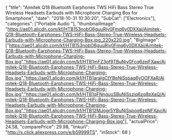 {
	"title": "Aimitek Q18 Bluetooth Earphones TWS HiFi Bass Stereo True Wireless Headsets Earbuds with Microphone Charging Box for Smartphone",
	"date": "2018-10-31 10:30:20",
	"SubCat": ["Electronics"],
	"categories": ["Portable Audio "],
	"thumbnailImage": "https://ae01.alicdn.com/kf/HTB153nobO6guuRjy0Fmq6y0DXXai/Aimitek-Q18-Bluetooth-Earphones-TWS-HiFi-Bass-Stereo-True-Wireless-Headsets-Earbuds-with-Microphone-Charging-Box.jpg_220x220.jpg",
	"BigImage": ["https://ae01.alicdn.com/kf/HTB153nobO6guuRjy0Fmq6y0DXXai/Aimitek-Q18-Bluetooth-Earphones-TWS-HiFi-Bass-Stereo-True-Wireless-Headsets-Earbuds-with-Microphone-Charging-Box.jpg","https://ae01.alicdn.com/kf/HTB1mFZ3gf9TBuNjy0Fcq6zeiFXaw/Aimitek-Q18-Bluetooth-Earphones-TWS-HiFi-Bass-Stereo-True-Wireless-Headsets-Earbuds-with-Microphone-Charging-Box.jpg","https://ae01.alicdn.com/kf/HTB1araIgCtYBeNjSspaq6yOOFXaR/Aimitek-Q18-Bluetooth-Earphones-TWS-HiFi-Bass-Stereo-True-Wireless-Headsets-Earbuds-with-Microphone-Charging-Box.jpg","https://ae01.alicdn.com/kf/HTB1qFNnguuSBuNjSsziq6zq8pXaQ/Aimitek-Q18-Bluetooth-Earphones-TWS-HiFi-Bass-Stereo-True-Wireless-Headsets-Earbuds-with-Microphone-Charging-Box.jpg","https://ae01.alicdn.com/kf/HTB12MJogr5YBuNjSspoq6zeNFXav/Aimitek-Q18-Bluetooth-Earphones-TWS-HiFi-Bass-Stereo-True-Wireless-Headsets-Earbuds-with-Microphone-Charging-Box.jpg"],
	"actualPrice": 24.58,
	"comparePrice": 29.98,
	"linkurl": "http://s.click.aliexpress.com/e/b59999TS",
	"inStock": 68
}
